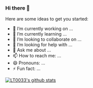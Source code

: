 ### Hi there 👋

Here are some ideas to get you started:

- 🔭 I’m currently working on ...
- 🌱 I’m currently learning ...
- 👯 I’m looking to collaborate on ...
- 🤔 I’m looking for help with ...
- 💬 Ask me about ...
- 📫 How to reach me: ...
- 😄 Pronouns: ...
- ⚡ Fun fact: ...

[![LT0033's github stats](https://github-readme-stats.vercel.app/api?username=LT0033&count_private=true&show_icons=true&theme=radical&hide_rank=false)](https://github.com/anuraghazra/github-readme-stats)
